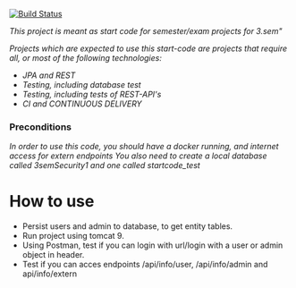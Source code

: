 [![Build Status](https://travis-ci.org/dat3startcode/rest-jpa-devops-startcode.svg?branch=master)](https://travis-ci.org/dat3startcode/rest-jpa-devops-startcode)

*This project is meant as start code for semester/exam projects for 3.sem"*

*Projects which are expected to use this start-code are projects that require all, or most of the following technologies:*
 - *JPA and REST*
- *Testing, including database test*
- *Testing, including tests of REST-API's*
- *CI and CONTINUOUS DELIVERY*

### Preconditions
*In order to use this code, you should have a docker running, and internet access for extern endpoints*
*You also need to create a local database called 3semSecurity1 and one called startcode_test*

# How to use
- Persist users and admin to database, to get entity tables.
- Run project using tomcat 9.
- Using Postman, test if you can login with url/login with a user or admin object in header.
- Test if you can acces endpoints /api/info/user, /api/info/admin and api/info/extern
